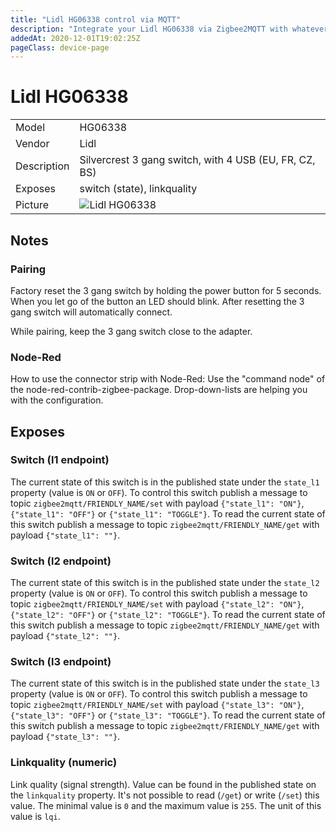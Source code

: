 ```yaml
---
title: "Lidl HG06338 control via MQTT"
description: "Integrate your Lidl HG06338 via Zigbee2MQTT with whatever smart home infrastructure you are using without the vendors bridge or gateway."
addedAt: 2020-12-01T19:02:25Z
pageClass: device-page
---
```


<!-- !!!! -->
<!-- ATTENTION: This file is auto-generated through docgen! -->
<!-- You can only edit the "Notes"-Section between the two comment lines "Notes BEGIN" and "Notes END". -->
<!-- Do not use h1 or h2 heading within "## Notes"-Section. -->
<!-- !!!! -->

# Lidl HG06338

|     |     |
|-----|-----|
| Model | HG06338  |
| Vendor  | Lidl  |
| Description | Silvercrest 3 gang switch, with 4 USB (EU, FR, CZ, BS) |
| Exposes | switch (state), linkquality |
| Picture | ![Lidl HG06338](https://www.zigbee2mqtt.io/images/devices/HG06338.jpg) |


<!-- Notes BEGIN: You can edit here. Add "## Notes" headline if not already present. -->
## Notes


### Pairing
Factory reset the 3 gang switch by holding the power button for 5 seconds.
When you let go of the button an LED should blink.
After resetting the 3 gang switch will automatically connect.

While pairing, keep the 3 gang switch close to the adapter.

### Node-Red
How to use the connector strip with Node-Red: Use the "command node" of the node-red-contrib-zigbee-package. Drop-down-lists are helping you with the configuration.

<!-- Notes END: Do not edit below this line -->


## Exposes

### Switch (l1 endpoint)
The current state of this switch is in the published state under the `state_l1` property (value is `ON` or `OFF`).
To control this switch publish a message to topic `zigbee2mqtt/FRIENDLY_NAME/set` with payload `{"state_l1": "ON"}`, `{"state_l1": "OFF"}` or `{"state_l1": "TOGGLE"}`.
To read the current state of this switch publish a message to topic `zigbee2mqtt/FRIENDLY_NAME/get` with payload `{"state_l1": ""}`.

### Switch (l2 endpoint)
The current state of this switch is in the published state under the `state_l2` property (value is `ON` or `OFF`).
To control this switch publish a message to topic `zigbee2mqtt/FRIENDLY_NAME/set` with payload `{"state_l2": "ON"}`, `{"state_l2": "OFF"}` or `{"state_l2": "TOGGLE"}`.
To read the current state of this switch publish a message to topic `zigbee2mqtt/FRIENDLY_NAME/get` with payload `{"state_l2": ""}`.

### Switch (l3 endpoint)
The current state of this switch is in the published state under the `state_l3` property (value is `ON` or `OFF`).
To control this switch publish a message to topic `zigbee2mqtt/FRIENDLY_NAME/set` with payload `{"state_l3": "ON"}`, `{"state_l3": "OFF"}` or `{"state_l3": "TOGGLE"}`.
To read the current state of this switch publish a message to topic `zigbee2mqtt/FRIENDLY_NAME/get` with payload `{"state_l3": ""}`.

### Linkquality (numeric)
Link quality (signal strength).
Value can be found in the published state on the `linkquality` property.
It's not possible to read (`/get`) or write (`/set`) this value.
The minimal value is `0` and the maximum value is `255`.
The unit of this value is `lqi`.

